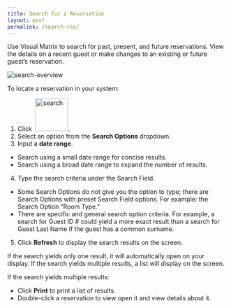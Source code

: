 ```yaml
---
title: Search for a Reservation
layout: post
permalink: /search-res/
---
```


Use Visual Matrix to search for past, present, and future reservations. View the details on
a recent guest or make changes to an existing or future guest’s reservation.

<img src="/portfolio/images/update-this.jpg" alt="search-overview">

To locate a reservation in your system:

1. Click &nbsp;<img src="/portfolio/images/Search-for-a-Reservation.jpg" width="75" alt="search">.
2. Select an option from the **Search Options** dropdown.
3. Input a **date range**.

- Search using a small date range for concise results.
- Search using a broad date range to expand the number of results.

4. Type the search criteria under the Search Field.

- Some Search Options do not give you the option to type; there are Search Options
with preset Search Field options. For example: the Search Option “Room Type."
- There are specific and general search option criteria. For example, a search for Guest
ID # could yield a more exact result than a search for Guest Last Name if the guest
has a common surname.

5. Click **Refresh** to display the search results on the screen.

If the search yields only one result, it will automatically open on your display. If the
search yields multiple results, a list will display on the screen.

If the search yields multiple results:
- Click **Print** to print a list of results.
- Double-click a reservation to view open it and view details about it.
